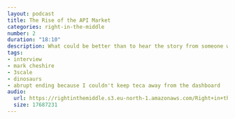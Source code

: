 ```yaml
---
layout: podcast
title: The Rise of the API Market
categories: right-in-the-middle
number: 2
duration: "18:10"
description: What could be better than to hear the story from someone who was a key part of it?
tags:
- interview
- mark cheshire
- 3scale
- dinosaurs
- abrupt ending because I couldn't keep teca away from the dashboard
audio:
  url: https://rightinthemiddle.s3.eu-north-1.amazonaws.com/Right+in+the+Middle+-+002+-+The+Rise+of+the+API+Market.mp3
  size: 17687231
---
```

